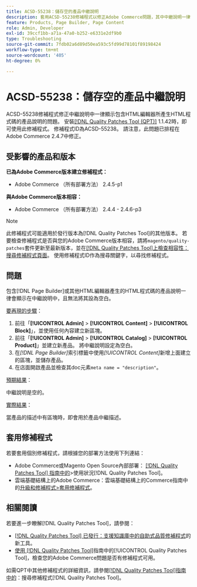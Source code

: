 ```yaml
---
title: ACSD-55238：儲存空的產品中繼說明
description: 套用ACSD-55238修補程式以修正Adobe Commerce問題，其中中繼說明一律會顯示包含 [!DNL Page Builder] 或其他HTML編輯器產生的HTML程式碼的產品說明，且無法將它設定為空白。
feature: Products, Page Builder, Page Content
role: Admin, Developer
exl-id: 39ccf1bb-a71a-47a0-b252-e6331e2df9b0
type: Troubleshooting
source-git-commit: 7fdb02a6d89d50ea593c5fd99d78101f89198424
workflow-type: tm+mt
source-wordcount: '405'
ht-degree: 0%

---
```


# ACSD-55238：儲存空的產品中繼說明

ACSD-55238修補程式修正中繼說明中一律顯示包含HTML編輯器所產生HTML程式碼的產品說明的問題。 安裝[[!DNL Quality Patches Tool (QPT)]](https://experienceleague.adobe.com/zh-hant/docs/commerce-operations/tools/quality-patches-tool/quality-patches-tool-to-self-serve-quality-patches) 1.1.42時，即可使用此修補程式。 修補程式ID為ACSD-55238。 請注意，此問題已排程在Adobe Commerce 2.4.7中修正。

## 受影響的產品和版本

**已為Adobe Commerce版本建立修補程式：**

* Adobe Commerce （所有部署方法） 2.4.5-p1

**與Adobe Commerce版本相容：**

* Adobe Commerce （所有部署方法） 2.4.4 - 2.4.6-p3

>[!NOTE]
>
>此修補程式可能適用於發行版本為[!DNL Quality Patches Tool]的其他版本。 若要檢查修補程式是否與您的Adobe Commerce版本相容，請將`magento/quality-patches`套件更新至最新版本，並在[[!DNL Quality Patches Tool]上檢查相容性：搜尋修補程式頁面](https://experienceleague.adobe.com/tools/commerce-quality-patches/index.html?lang=zh-Hant)。 使用修補程式ID作為搜尋關鍵字，以尋找修補程式。

## 問題

包含[!DNL Page Builder]或其他HTML編輯器產生的HTML程式碼的產品說明一律會顯示在中繼說明中，且無法將其設為空白。

<u>要再現的步驟</u>：

1. 前往「**[!UICONTROL Admin]** > **[!UICONTROL Content]** > **[!UICONTROL Block]**」，並使用任何內容建立新區塊。
1. 前往「**[!UICONTROL Admin]** > **[!UICONTROL Catalog]** > **[!UICONTROL Product]**」並建立新產品。 將中繼說明設定為空白。
1. 在&#x200B;*[!DNL Page Builder]*&#x200B;索引標籤中使用&#x200B;*[!UICONTROL Content]*&#x200B;新增上面建立的區塊，並儲存產品。
1. 在店面開啟產品並檢查其doc元素`meta name = "description"`。

<u>預期結果</u>：

中繼說明是空的。

<u>實際結果</u>：

當產品的描述中有區塊時，即會用於產品中繼描述。

## 套用修補程式

若要套用個別修補程式，請根據您的部署方法使用下列連結：

* Adobe Commerce或Magento Open Source內部部署： [[!DNL Quality Patches Tool] 指南中的](/help/tools/quality-patches-tool/usage.md)>使用狀況[!DNL Quality Patches Tool]。
* 雲端基礎結構上的Adobe Commerce：雲端基礎結構上的Commerce指南中的[升級和修補程式>套用修補程式](https://experienceleague.adobe.com/docs/commerce-cloud-service/user-guide/develop/upgrade/apply-patches.html?lang=zh-Hant)。

## 相關閱讀

若要進一步瞭解[!DNL Quality Patches Tool]，請參閱：

* [[!DNL Quality Patches Tool] 已發行：支援知識庫中的自助式品質修補程式](https://experienceleague.adobe.com/zh-hant/docs/commerce-operations/tools/quality-patches-tool/quality-patches-tool-to-self-serve-quality-patches)的新工具。
* [使用 [!DNL Quality Patches Tool]](/help/tools/quality-patches-tool/patches-available-in-qpt/check-patch-for-magento-issue-with-magento-quality-patches.md)指南中的[!UICONTROL Quality Patches Tool]，檢查您的Adobe Commerce問題是否有修補程式可用。


如需QPT中其他修補程式的詳細資訊，請參閱[[!DNL Quality Patches Tool]指南中的](https://experienceleague.adobe.com/tools/commerce-quality-patches/index.html?lang=zh-Hant)：搜尋修補程式[!DNL Quality Patches Tool]。

